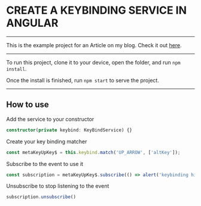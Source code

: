 # CREATE A KEYBINDING SERVICE IN ANGULAR

---

This is the example project for an Article on my blog. Check it out [here](https://joshbritz.co/codelabs/create-a-keybinding-service-in-angular).

---

To run this project, clone it to your device, open the folder, and run `npm install`.

Once the install is finished, run `npm start` to serve the project.

---

## How to use

Add the service to your constructor

```typescript
constructor(private keybind: KeyBindService) {}
```

Create your key binding matcher

```typescript
const metaKeyUpKey$ = this.keybind.match('UP_ARROW', ['altKey']);
```

Subscribe to the event to use it

```typescript
const subscription = metaKeyUpKey$.subscribe(() => alert('keybinding hit'))
```

Unsubscribe to stop listening to the event

```typescript
subscription.unsubscribe()
```
